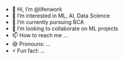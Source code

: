 - 👋 Hi, I’m @lifenwork
- 👀 I’m interested in ML, AI, Data Science
- 🌱 I’m currently pursuing BCA
- 💞️ I’m looking to collaborate on ML projects
- 📫 How to reach me ...
- 😄 Pronouns: ...
- ⚡ Fun fact: ...

<!---
lifenwork/lifenwork is a ✨ special ✨ repository because its `README.md` (this file) appears on your GitHub profile.
You can click the Preview link to take a look at your changes.
--->
